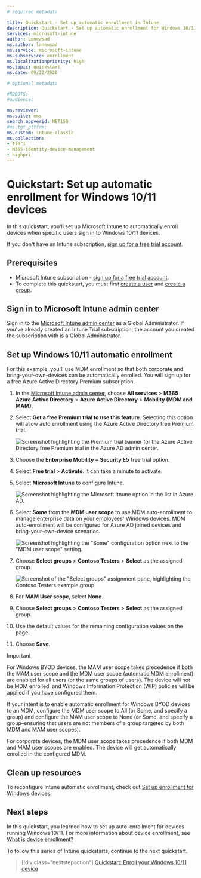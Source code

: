 ```yaml
---
# required metadata

title: Quickstart - Set up automatic enrollment in Intune
description: Quickstart - Set up automatic enrollment for Windows 10/11 devices in Intune.
services: microsoft-intune
author: Lenewsad
ms.author: lanewsad
ms.service: microsoft-intune
ms.subservice: enrollment
ms.localizationpriority: high
ms.topic: quickstart
ms.date: 09/22/2020

# optional metadata

#ROBOTS:
#audience:

ms.reviewer: 
ms.suite: ems
search.appverid: MET150
#ms.tgt_pltfrm:
ms.custom: intune-classic
ms.collection:
- tier1
- M365-identity-device-management
- highpri
---
```


# Quickstart: Set up automatic enrollment for Windows 10/11 devices

In this quickstart, you'll set up Microsoft Intune to automatically enroll devices when specific users sign in to Windows 10/11 devices.

If you don't have an Intune subscription, [sign up for a free trial account](../fundamentals/free-trial-sign-up.md).

## Prerequisites

- Microsoft Intune subscription - [sign up for a free trial account](../fundamentals/free-trial-sign-up.md).
- To complete this quickstart, you must first [create a user](../fundamentals/quickstart-create-user.md) and [create a group](../fundamentals/quickstart-create-group.md).

## Sign in to Microsoft Intune admin center 

Sign in to the [Microsoft Intune admin center](https://go.microsoft.com/fwlink/?linkid=2109431) as a Global Administrator. If you've already created an Intune Trial subscription, the account you created the subscription with is a Global Administrator.

## Set up Windows 10/11 automatic enrollment

For this example, you'll use MDM enrollment so that both corporate and bring-your-own-devices can be automatically enrolled. You will sign up for a free Azure Active Directory Premium subscription.

1. In the [Microsoft Intune admin center](https://go.microsoft.com/fwlink/?linkid=2109431), choose **All services** > **M365 Azure Active Directory** > **Azure Active Directory** > **Mobility (MDM and MAM)**.
2. Select **Get a free Premium trial to use this feature**. Selecting this option will allow auto enrollment using the Azure Active Directory free Premium trial. 

    ![Screenshot highlighting the Premium trial banner for the Azure Active Directory free Premium trial in the Azure AD admin center.](./media/quickstart-setup-auto-enrollment/quickstart-setup-auto-enrollment-01.png)

3. Choose the **Enterprise Mobility + Security E5** free trial option. 
4. Select **Free trial** > **Activate**. It can take a minute to activate. 

3. Select **Microsoft Intune** to configure Intune. 

    ![Screenshot highlighting the Microsoft Itnune option in the list in Azure AD.](./media/quickstart-setup-auto-enrollment/quickstart-setup-auto-enrollment-03.png)

4. Select **Some** from the **MDM user scope** to use MDM auto-enrollment to manage enterprise data on your employees' Windows devices. MDM auto-enrollment will be configured for Azure AD joined devices and bring-your-own-device scenarios.

    ![Screenshot highlighting the "Some" configuration option next to the "MDM user scope" setting.](./media/quickstart-setup-auto-enrollment/quickstart-setup-auto-enrollment-04.png)

5. Choose **Select groups** > **Contoso Testers** > **Select** as the assigned group.

    ![Screenshot of the "Select groups" assignment pane, highlighting the Contoso Testers example group.](./media/quickstart-setup-auto-enrollment/quickstart-setup-auto-enrollment-05.png)

6. For **MAM User scope**, select **None**.  
7. Choose **Select groups** > **Contoso Testers** > **Select** as the assigned group. 
8. Use the default values for the remaining configuration values on the page.    
9. Choose **Save**.

> [!IMPORTANT]
> For Windows BYOD devices, the MAM user scope takes precedence if both the MAM user scope and the MDM user scope (automatic MDM enrollment) are enabled for all users (or the same groups of users). The device will not be MDM enrolled, and Windows Information Protection (WIP) policies will be applied if you have configured them.

If your intent is to enable automatic enrollment for Windows BYOD devices to an MDM, configure the MDM user scope to All (or Some, and specify a group) and configure the MAM user scope to None (or Some, and specify a group–ensuring that users are not members of a group targeted by both MDM and MAM user scopes).

For corporate devices, the MDM user scope takes precedence if both MDM and MAM user scopes are enabled. The device will get automatically enrolled in the configured MDM.

## Clean up resources

To reconfigure Intune automatic enrollment, check out [Set up enrollment for Windows devices](windows-enroll.md).  

## Next steps

In this quickstart, you learned how to set up auto-enrollment for devices running Windows 10/11. For more information about device enrollment, see [What is device enrollment?](device-enrollment.md)

To follow this series of Intune quickstarts, continue to the next quickstart.

> [!div class="nextstepaction"]
> [Quickstart: Enroll your Windows 10/11 device](quickstart-enroll-windows-device.md)
